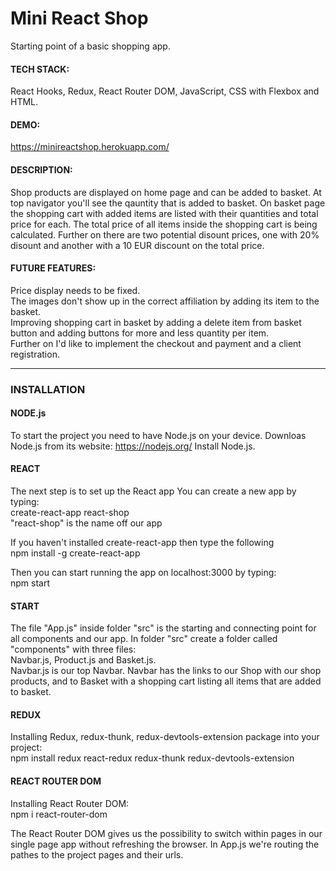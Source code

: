 # Mini React Shop

Starting point of a basic shopping app.

#### TECH STACK:
React Hooks, Redux, React Router DOM, JavaScript, CSS with Flexbox and HTML.

#### DEMO:
https://minireactshop.herokuapp.com/

#### DESCRIPTION:
Shop products are displayed on home page and can be added to basket. At top navigator you'll see the qauntity that is added to basket. On basket page the shopping cart with added items are listed with their quantities and total price for each. The total price of all items inside the shopping cart is being calculated. Further on there are two potential disount prices, one with 20% disount and another with a 10 EUR discount on the total price.

#### FUTURE FEATURES:
Price display needs to be fixed.\
The images don't show up in the correct affiliation by adding its item to the basket.\
Improving shopping cart in basket by adding a delete item from basket button and adding buttons for more and less quantity per item.\
Further on I'd like to implement the checkout and payment and a client registration.

***

### INSTALLATION

#### NODE.js
To start the project you need to have Node.js on your device.
Downloas Node.js from its website: https://nodejs.org/
Install Node.js.


#### REACT
The next step is to set up the React app
You can create a new app by typing: \
create-react-app react-shop \
"react-shop" is the name off our app

If you haven't installed create-react-app then type the following \
npm install -g create-react-app

Then you can start running the app on localhost:3000 by typing: \
npm start


#### START 
The file "App.js" inside folder "src" is the starting and connecting point for all components and our app.
In folder "src" create a folder called "components" with three files:\
Navbar.js, Product.js and Basket.js.\
Navbar.js is our top Navbar. Navbar has the links to our Shop with our shop products, and to Basket with a shopping cart listing all items that are added to basket.


#### REDUX 
Installing Redux, redux-thunk, redux-devtools-extension package into your project: \
npm install redux react-redux redux-thunk redux-devtools-extension


#### REACT ROUTER DOM
Installing React Router DOM: \
npm i react-router-dom

The React Router DOM gives us the possibility to switch within pages in our single page app without refreshing the browser.
In App.js we're routing the pathes to the project pages and their urls.
